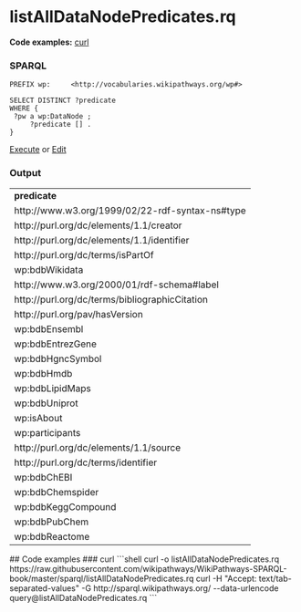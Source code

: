 # listAllDataNodePredicates.rq
**Code examples:** [curl](#curl)
### SPARQL
```sparql
PREFIX wp:     <http://vocabularies.wikipathways.org/wp#>

SELECT DISTINCT ?predicate
WHERE {
 ?pw a wp:DataNode ;
     ?predicate [] .
}
```
[Execute](http://sparql.wikipathways.org/?query=PREFIX+wp%3A+++++%3Chttp%3A%2F%2Fvocabularies.wikipathways.org%2Fwp%23%3E%0A%0ASELECT+DISTINCT+%3Fpredicate%0AWHERE+%7B%0A+%3Fpw+a+wp%3ADataNode+%3B%0A+++++%3Fpredicate+%5B%5D+.%0A%7D%0A) or [Edit](http://sparql.wikipathways.org/?qtxt=PREFIX+wp%3A+++++%3Chttp%3A%2F%2Fvocabularies.wikipathways.org%2Fwp%23%3E%0A%0ASELECT+DISTINCT+%3Fpredicate%0AWHERE+%7B%0A+%3Fpw+a+wp%3ADataNode+%3B%0A+++++%3Fpredicate+%5B%5D+.%0A%7D%0A)


### Output
<table>
  <tr>
    <td><b>predicate</b></td>
  </tr>
  <tr>
    <td>http://www.w3.org/1999/02/22-rdf-syntax-ns#type</td>
  </tr>
  <tr>
    <td>http://purl.org/dc/elements/1.1/creator</td>
  </tr>
  <tr>
    <td>http://purl.org/dc/elements/1.1/identifier</td>
  </tr>
  <tr>
    <td>http://purl.org/dc/terms/isPartOf</td>
  </tr>
  <tr>
    <td>wp:bdbWikidata</td>
  </tr>
  <tr>
    <td>http://www.w3.org/2000/01/rdf-schema#label</td>
  </tr>
  <tr>
    <td>http://purl.org/dc/terms/bibliographicCitation</td>
  </tr>
  <tr>
    <td>http://purl.org/pav/hasVersion</td>
  </tr>
  <tr>
    <td>wp:bdbEnsembl</td>
  </tr>
  <tr>
    <td>wp:bdbEntrezGene</td>
  </tr>
  <tr>
    <td>wp:bdbHgncSymbol</td>
  </tr>
  <tr>
    <td>wp:bdbHmdb</td>
  </tr>
  <tr>
    <td>wp:bdbLipidMaps</td>
  </tr>
  <tr>
    <td>wp:bdbUniprot</td>
  </tr>
  <tr>
    <td>wp:isAbout</td>
  </tr>
  <tr>
    <td>wp:participants</td>
  </tr>
  <tr>
    <td>http://purl.org/dc/elements/1.1/source</td>
  </tr>
  <tr>
    <td>http://purl.org/dc/terms/identifier</td>
  </tr>
  <tr>
    <td>wp:bdbChEBI</td>
  </tr>
  <tr>
    <td>wp:bdbChemspider</td>
  </tr>
  <tr>
    <td>wp:bdbKeggCompound</td>
  </tr>
  <tr>
    <td>wp:bdbPubChem</td>
  </tr>
  <tr>
    <td>wp:bdbReactome</td>
  </tr>
</table>
## Code examples
### curl
```shell
curl -o listAllDataNodePredicates.rq https://raw.githubusercontent.com/wikipathways/WikiPathways-SPARQL-book/master/sparql/listAllDataNodePredicates.rq
curl -H "Accept: text/tab-separated-values" -G http://sparql.wikipathways.org/ --data-urlencode query@listAllDataNodePredicates.rq
```
